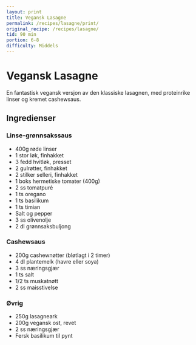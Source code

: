```yaml
---
layout: print
title: Vegansk Lasagne
permalink: /recipes/lasagne/print/
original_recipe: /recipes/lasagne/
tid: 90 min
portion: 6-8
difficulty: Middels
---
```


# Vegansk Lasagne

En fantastisk vegansk versjon av den klassiske lasagnen, med proteinrike linser og kremet cashewsaus.

## Ingredienser

### Linse-grønnsakssaus
- 400g røde linser
- 1 stor løk, finhakket
- 3 fedd hvitløk, presset
- 2 gulrøtter, finhakket
- 2 stilker selleri, finhakket
- 1 boks hermetiske tomater (400g)
- 2 ss tomatpuré
- 1 ts oregano
- 1 ts basilikum
- 1 ts timian
- Salt og pepper
- 3 ss olivenolje
- 2 dl grønnsaksbuljong

### Cashewsaus
- 200g cashewnøtter (bløtlagt i 2 timer)
- 4 dl plantemelk (havre eller soya)
- 3 ss næringsgjær
- 1 ts salt
- 1/2 ts muskatnøtt
- 2 ss maisstivelse

### Øvrig
- 250g lasagneark
- 200g vegansk ost, revet
- 2 ss næringsgjær
- Fersk basilikum til pynt
